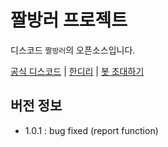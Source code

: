 # 짤방러 프로젝트
디스코드 ``짤방러``의 오픈소스입니다.

[공식 디스코드](http://support.studio-orora.kro.kr/) | [한디리](http://koreanbots.memebot.kro.kr) | [봇 초대하기](http://invite.memebot.kro.kr)

## 버전 정보
+ 1.0.1 : bug fixed (report function)